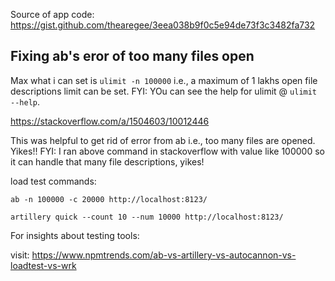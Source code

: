 Source of app code: https://gist.github.com/thearegee/3eea038b9f0c5e94de73f3c3482fa732

## Fixing ab's eror of too many files open

Max what i can set is `ulimit -n 100000` i.e., a maximum of 1 lakhs open file descriptions
limit can be set. FYI: YOu can see the help for ulimit @ ```ulimit
--help```.

https://stackoverflow.com/a/1504603/10012446

This was helpful to get rid of error from ab i.e., too many files are
opened. Yikes!! FYI: I ran above command in stackoverflow with value
like 100000 so it can handle that many file descriptions, yikes!

load test commands:

```
ab -n 100000 -c 20000 http://localhost:8123/

artillery quick --count 10 --num 10000 http://localhost:8123/
```

For insights about testing tools: 

visit: https://www.npmtrends.com/ab-vs-artillery-vs-autocannon-vs-loadtest-vs-wrk

